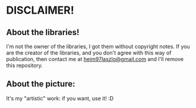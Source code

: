 # DISCLAIMER!

## About the libraries!

I'm not the owner of the libraries, I got them without copyright notes.
If you are the creator of the libraries, and you don't agree with this
way of publication, then contact me at <heim97laszlo@gmail.com> and I'll
remove this repository.

## About the picture:

It's my "artistic" work: if you want, use it! :D
